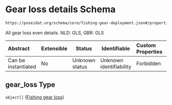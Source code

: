 # Gear loss details Schema

```txt
https://poseidat.org/schema/core/fishing-gear-deployment.json#/properties/gear_loss
```

All gear loss even details. NLD: GLS, GBR: GLS


| Abstract            | Extensible | Status         | Identifiable            | Custom Properties | Additional Properties | Access Restrictions | Defined In                                                                                         |
| :------------------ | ---------- | -------------- | ----------------------- | :---------------- | --------------------- | ------------------- | -------------------------------------------------------------------------------------------------- |
| Can be instantiated | No         | Unknown status | Unknown identifiability | Forbidden         | Allowed               | none                | [fishing-gear-deployment.json\*](schemas/core/fishing-gear-deployment.json "open original schema") |

## gear_loss Type

`object[]` ([Fishing gear loss](fishing-gear-deployment-properties-gear-loss-details-fishing-gear-loss.md))
